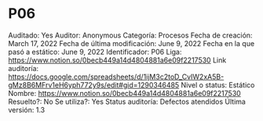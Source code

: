 # P06

Auditado: Yes
Auditor: Anonymous
Categoría: Procesos
Fecha de creación: March 17, 2022
Fecha de última modificación: June 9, 2022
Fecha en la que pasó a estático: June 9, 2022
Identificador: P06
Liga: https://www.notion.so/0becb449a14d4804881a6e09f2217530 
Link auditoría: https://docs.google.com/spreadsheets/d/1ijM3c2toD_CvIW2xA5B-gMz8B6MFrv1eH6yph772y9s/edit#gid=1290346485
Nivel o status: Estático
Nombre: https://www.notion.so/0becb449a14d4804881a6e09f2217530 
Resuelto?: No
Se utiliza?: Yes
Status auditoría: Defectos atendidos
Última versión: 1.3